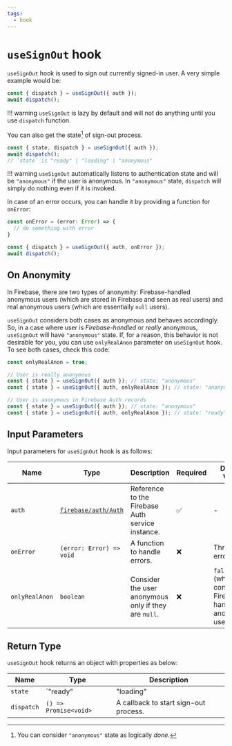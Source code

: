 ```yaml
---
tags:
  - hook
---
```


# `useSignOut` hook

`useSignOut` hook is used to sign out currently signed-in user. A very simple example would be:

```typescript
const { dispatch } = useSignOut({ auth });
await dispatch();
```

!!! warning
    `useSignOut` is lazy by default and will not do anything until you use `dispatch` function.

You can also get the state[^done] of sign-out process.

```typescript
const { state, dispatch } = useSignOut({ auth });
await dispatch();
// `state` is "ready" | "loading" | "anonymous"
```

!!! warning
    `useSignOut` automatically listens to authentication state and will be `"anonymous"` if the user is anonymous. In `"anonymous"` state, `dispatch` will simply do nothing even if it is invoked.

In case of an error occurs, you can handle it by providing a function for `onError`:

```typescript
const onError = (error: Error) => {
  // do something with error
}

const { dispatch } = useSignOut({ auth, onError });
await dispatch();
```

## On Anonymity

In Firebase, there are two types of anonymity: Firebase-handled anonymous users (which are stored in Firebase and seen as real users) and real anonymous users (which are essentially `null` users).

`useSignOut` considers both cases as anonymous and behaves accordingly. So, in a case where user is *Firebase-handled* or *really* anonymous, `useSignOut` will have `"anonymous"` state. If, for a reason, this behavior is not desirable for you, you can use `onlyRealAnon` parameter on `useSignOut` hook. To see both cases, check this code:

```typescript
const onlyRealAnon = true;

// User is really anonymous
const { state } = useSignOut({ auth }); // state: "anonymous"
const { state } = useSignOut({ auth, onlyRealAnon }); // state: "anonymous"

// User is anonymous in Firebase Auth records
const { state } = useSignOut({ auth }); // state: "anonymous"
const { state } = useSignOut({ auth, onlyRealAnon }); // state: "ready"
```

## Input Parameters

Input parameters for `useSignOut` hook is as follows:

| Name | Type | Description | Required | Default Value |
|---|---|---|---|---|
| `auth` | [`firebase/auth/Auth`][AuthRefDoc] | Reference to the Firebase Auth service instance. | ✅ | - |
| `onError` | `(error: Error) => void` | A function to handle errors. | ❌ | Throws error. |
| `onlyRealAnon` | `boolean` | Consider the user anonymous only if they are `null`. | ❌ | `false` (which also considers Firebase-handled anonymous users) |

## Return Type

`useSignOut` hook returns an object with properties as below:

| Name | Type | Description |
|---|---|---|
| `state` | `"ready" | "loading" | "anonymous"`[^done] | The state of sign-out process. |
| `dispatch` | `() => Promise<void>` | A callback to start sign-out process. |

[^done]: You can consider `"anonymous"` state as logically *done*.

[AuthRefDoc]: https://firebase.google.com/docs/reference/node/firebase.auth.Auth